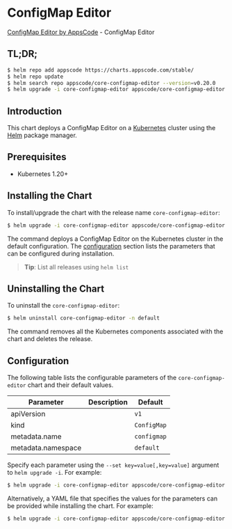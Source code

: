 # ConfigMap Editor

[ConfigMap Editor by AppsCode](https://appscode.com) - ConfigMap Editor

## TL;DR;

```bash
$ helm repo add appscode https://charts.appscode.com/stable/
$ helm repo update
$ helm search repo appscode/core-configmap-editor --version=v0.20.0
$ helm upgrade -i core-configmap-editor appscode/core-configmap-editor -n default --create-namespace --version=v0.20.0
```

## Introduction

This chart deploys a ConfigMap Editor on a [Kubernetes](http://kubernetes.io) cluster using the [Helm](https://helm.sh) package manager.

## Prerequisites

- Kubernetes 1.20+

## Installing the Chart

To install/upgrade the chart with the release name `core-configmap-editor`:

```bash
$ helm upgrade -i core-configmap-editor appscode/core-configmap-editor -n default --create-namespace --version=v0.20.0
```

The command deploys a ConfigMap Editor on the Kubernetes cluster in the default configuration. The [configuration](#configuration) section lists the parameters that can be configured during installation.

> **Tip**: List all releases using `helm list`

## Uninstalling the Chart

To uninstall the `core-configmap-editor`:

```bash
$ helm uninstall core-configmap-editor -n default
```

The command removes all the Kubernetes components associated with the chart and deletes the release.

## Configuration

The following table lists the configurable parameters of the `core-configmap-editor` chart and their default values.

|     Parameter      | Description |        Default         |
|--------------------|-------------|------------------------|
| apiVersion         |             | <code>v1</code>        |
| kind               |             | <code>ConfigMap</code> |
| metadata.name      |             | <code>configmap</code> |
| metadata.namespace |             | <code>default</code>   |


Specify each parameter using the `--set key=value[,key=value]` argument to `helm upgrade -i`. For example:

```bash
$ helm upgrade -i core-configmap-editor appscode/core-configmap-editor -n default --create-namespace --version=v0.20.0 --set apiVersion=v1
```

Alternatively, a YAML file that specifies the values for the parameters can be provided while
installing the chart. For example:

```bash
$ helm upgrade -i core-configmap-editor appscode/core-configmap-editor -n default --create-namespace --version=v0.20.0 --values values.yaml
```
